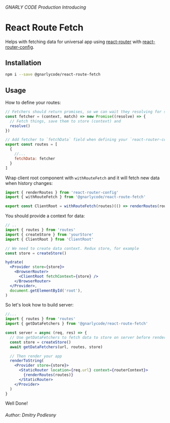 ###### _GNARLY CODE Production_ Introducing

# React Route Fetch

Helps with fetching data for universal app using [react-router](https://github.com/ReactTraining/react-router) with [react-router-config](https://github.com/ReactTraining/react-router/tree/master/packages/react-router-config).

## Installation

```sh
npm i --save @gnarlycode/react-route-fetch
```

## Usage

How to define your routes:

```jsx
// Fetchers should return promises, so we can wait they resolving for ssr
const fetcher = (context, match) => new Promise((resolve) => {
  // Fetch things, save them to store (context) and
  resolve()
})

// Add fetcher to `fetchData` field when defining your `react-router-config`
export const routes = [
  {
    //...
    fetchData: fetcher
  }
]
```

Wrap client root component with `withRouteFetch` and it will fetch new data when history changes:

```jsx
import { renderRoutes } from 'react-router-config'
import { withRouteFetch } from '@gnarlycode/react-route-fetch'

export const ClientRoot = withRouteFetch(routes)(() => renderRoutes(routes))
```

You should provide a context for data:

```jsx
// ..
import { routes } from 'routes'
import { createStore } from 'yourStore'
import { ClientRoot } from 'ClientRoot'

// We need to create data context. Redux store, for example
const store = createStore()

hydrate(
  <Provider store={store}>
    <BrowserRouter>
      <ClientRoot fetchContext={store} />
    </BrowserRouter>
  </Provider>,
  document.getElementById('root'),
)
```

So let's look how to build server:

```jsx
//...
import { routes } from 'routes'
import { getDataFetchers } from '@gnarlycode/react-route-fetch'

const server = async (req, res) => {
  // Use getDataFetchers to fetch data to store on server before render
  const store = createStore()
  await getDataFetchers(url, routes, store)

  // Then render your app
  renderToString(
    <Provider store={store}>
      <StaticRouter location={req.url} context={routerContext}>
        {renderRoutes(routes)}
      </StaticRouter>
    </Provider>
  )
}
```

Well Done!

###### Author: Dmitry Podlesny

